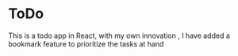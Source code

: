 # ToDo
This is a todo app in React, with my own innovation , I have added a bookmark feature to prioritize the tasks at hand
